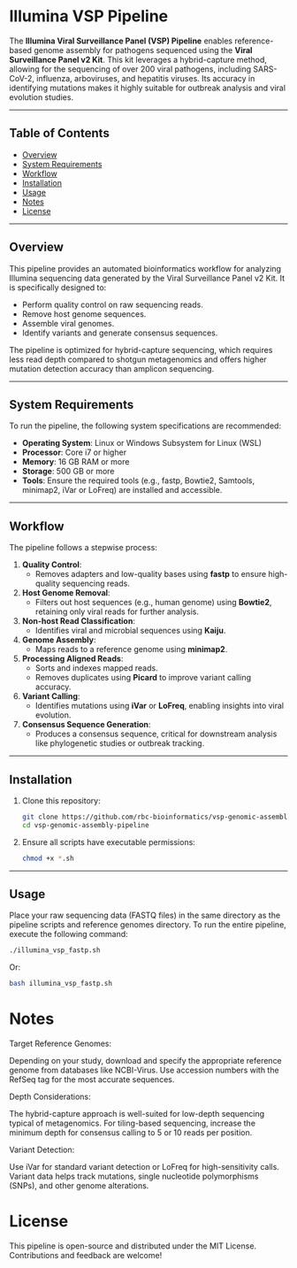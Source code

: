 # Illumina VSP Pipeline

The **Illumina Viral Surveillance Panel (VSP) Pipeline** enables reference-based genome assembly for pathogens sequenced using the **Viral Surveillance Panel v2 Kit**. This kit leverages a hybrid-capture method, allowing for the sequencing of over 200 viral pathogens, including SARS-CoV-2, influenza, arboviruses, and hepatitis viruses. Its accuracy in identifying mutations makes it highly suitable for outbreak analysis and viral evolution studies.

---

## Table of Contents

- [Overview](#overview)
- [System Requirements](#system-requirements)
- [Workflow](#workflow)
- [Installation](#installation)
- [Usage](#usage)
- [Notes](#notes)
- [License](#license)

---

## Overview

This pipeline provides an automated bioinformatics workflow for analyzing Illumina sequencing data generated by the Viral Surveillance Panel v2 Kit. It is specifically designed to:

- Perform quality control on raw sequencing reads.
- Remove host genome sequences.
- Assemble viral genomes.
- Identify variants and generate consensus sequences.

The pipeline is optimized for hybrid-capture sequencing, which requires less read depth compared to shotgun metagenomics and offers higher mutation detection accuracy than amplicon sequencing.

---

## System Requirements

To run the pipeline, the following system specifications are recommended:

- **Operating System**: Linux or Windows Subsystem for Linux (WSL)
- **Processor**: Core i7 or higher
- **Memory**: 16 GB RAM or more
- **Storage**: 500 GB or more
- **Tools**: Ensure the required tools (e.g., fastp, Bowtie2, Samtools, minimap2, iVar or LoFreq) are installed and accessible.

---

## Workflow

The pipeline follows a stepwise process:

1. **Quality Control**:
   - Removes adapters and low-quality bases using **fastp** to ensure high-quality sequencing reads.
2. **Host Genome Removal**:
   - Filters out host sequences (e.g., human genome) using **Bowtie2**, retaining only viral reads for further analysis.
3. **Non-host Read Classification**:
   - Identifies viral and microbial sequences using **Kaiju**.
4. **Genome Assembly**:
   - Maps reads to a reference genome using **minimap2**.
5. **Processing Aligned Reads**:
   - Sorts and indexes mapped reads.
   - Removes duplicates using **Picard** to improve variant calling accuracy.
6. **Variant Calling**:
   - Identifies mutations using **iVar** or **LoFreq**, enabling insights into viral evolution.
7. **Consensus Sequence Generation**:
   - Produces a consensus sequence, critical for downstream analysis like phylogenetic studies or outbreak tracking.

---

## Installation

1. Clone this repository:
    ```bash
    git clone https://github.com/rbc-bioinformatics/vsp-genomic-assembly-pipeline.git
    cd vsp-genomic-assembly-pipeline
    ```

2. Ensure all scripts have executable permissions:
    ```bash
    chmod +x *.sh
    ```

---

## Usage

Place your raw sequencing data (FASTQ files) in the same directory as the pipeline scripts and reference genomes directory. To run the entire pipeline, execute the following command:

```bash
./illumina_vsp_fastp.sh
```
Or:
```bash
bash illumina_vsp_fastp.sh
```

# Notes
Target Reference Genomes: 

Depending on your study, download and specify the appropriate reference genome from databases like NCBI-Virus. Use accession numbers with the RefSeq tag for the most accurate sequences.

Depth Considerations:

The hybrid-capture approach is well-suited for low-depth sequencing typical of metagenomics.
For tiling-based sequencing, increase the minimum depth for consensus calling to 5 or 10 reads per position.

Variant Detection:

Use iVar for standard variant detection or LoFreq for high-sensitivity calls.
Variant data helps track mutations, single nucleotide polymorphisms (SNPs), and other genome alterations.

# License
This pipeline is open-source and distributed under the MIT License. Contributions and feedback are welcome!
